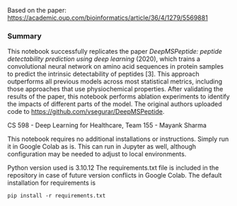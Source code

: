 Based on the paper: https://academic.oup.com/bioinformatics/article/36/4/1279/5569881

### Summary

This notebook successfully replicates the paper *DeepMSPeptide: peptide detectability prediction using deep learning* (2020), which trains a convolutional neural network on amino acid sequences in protein samples to predict the intrinsic detectability of peptides [3]. This approach outperforms all previous models across most statistical metrics, including those approaches that use physiochemical properties. After validating the results of the paper, this notebook performs ablation experiments to identify the impacts of different parts of the model. The original authors uploaded code to https://github.com/vsegurar/DeepMSPeptide. 

CS 598 - Deep Learning for Healthcare, Team 155 - Mayank Sharma

This notebook requires no additional installations or instructions. Simply run it in Google Colab as is. This can run in Jupyter as well, although configuration may be needed to adjust to local environments.

Python version used is 3.10.12
The requirements.txt file is included in the repository in case of future version conflicts in Google Colab. The default installation for requirements is

``` pip install -r requirements.txt ```